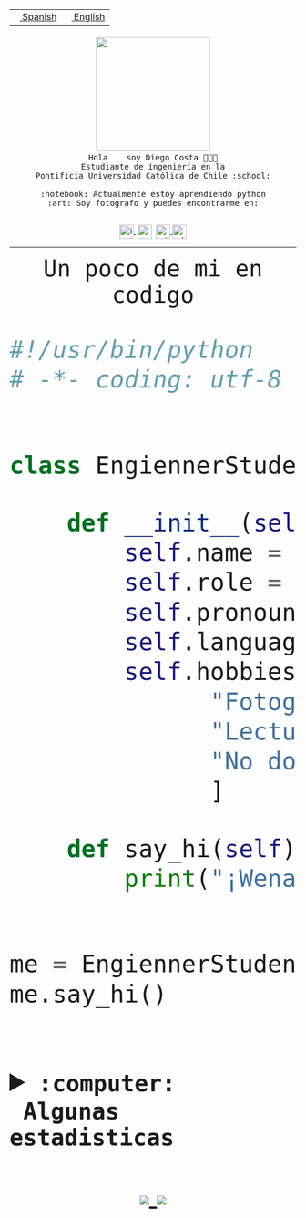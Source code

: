 <table border="0"  align="right">
 <tr><td><a href="README.md"><img src="https://upload.wikimedia.org/wikipedia/commons/thumb/8/89/Bandera_de_Espa%C3%B1a.svg/1200px-Bandera_de_Espa%C3%B1a.svg.png" height="10"> Spanish</a></td>
 <td><a href="README.en.md"><img src="https://upload.wikimedia.org/wikipedia/commons/a/a4/Flag_of_the_United_States.svg" height="10"> English</a></td></tr>
</table><br><br><br>


<p align="center">
  <img src="https://github.com/diegocostares/diegocostares/blob/main/Images/aaa2.gif?raw=true" width="200px">
  <br><samp>
    Hola <img src="https://media.giphy.com/media/hvRJCLFzcasrR4ia7z/giphy.gif" width="16px"> soy Diego Costa 👨🏻‍💻<br>
    Estudiante de ingeniería en la <br>
    Pontificia Universidad Católica de Chile :school:<br>
  <br>
    :notebook: Actualmente estoy aprendiendo python <br>
    :art: Soy fotografo y puedes encontrarme en: <br>
  <br></samp>
  
</p>

<p align="center">
   <a href="https://instagram.com/diegocosta_no" target="blank">
    <img 
    align="center" src="https://cdn.jsdelivr.net/npm/simple-icons@3.0.1/icons/instagram.svg" alt="instagram" height="25px" width="25px" />
  </a>
  <a style="border: 3px solid; color: white;"href="https://t.me/diegocosta_no" target="blank">
  <img
  align="center" alt="Telegram" width="25px" src="https://icons-for-free.com/iconfiles/png/512/Telegram-1324888767380505522.png" />
</a>
<a href="https://api.whatsapp.com/send?phone=56971897835&text=Hola!" target="blank">
  <img
  align="center" alt="wtsp" width="25px" src="https://img.icons8.com/pastel-glyph/2x/whatsapp--v2.png" />
</a>
<a href="https://www.linkedin.com/in/diego-costa-786249213/" target="blank">
  <img
  align="center" alt="wtsp" width="25px" src="https://img.icons8.com/metro/452/linkedin.png" />
</a>

  </a>
</p>

---


<p align="center"><font size="25"><samp>Un poco de mi en codigo</samp></front></p>


```python
#!/usr/bin/python
# -*- coding: utf-8 -*-


class EngiennerStudent:

    def __init__(self):
        self.name = "Diego Costa"
        self.role = "Estudiante"
        self.pronouns = "he/him"
        self.language_spoken = ["es_CL", "en_US"]
        self.hobbies = [
              "Fotografia",
              "Lectura",
              "No dormir",
              ]

    def say_hi(self):
        print("¡Wena mundo!")


me = EngiennerStudent()
me.say_hi()
```
---
<details>
  <summary><b><samp>:computer: &nbsp;Algunas estadisticas</samp></b></summary>
  <br/></p>

<!--START_SECTION:waka-->
![Code Time](http://img.shields.io/badge/Code%20Time-501%20hrs%2055%20mins-blue)

**Soy nocturno 🦉** 

```text
🌞 Mañana     8 commits      ░░░░░░░░░░░░░░░░░░░░░░░░░   2.23% 
🌆 Día        130 commits    █████████░░░░░░░░░░░░░░░░   36.21% 
🌃 Tarde      113 commits    ███████░░░░░░░░░░░░░░░░░░   31.48% 
🌙 Noche      108 commits    ███████░░░░░░░░░░░░░░░░░░   30.08%

```
📅 **Soy más productivo los Miércoles** 

```text
Lunes        33 commits     ██░░░░░░░░░░░░░░░░░░░░░░░   9.19% 
Martes       35 commits     ██░░░░░░░░░░░░░░░░░░░░░░░   9.75% 
Miércoles    127 commits    ████████░░░░░░░░░░░░░░░░░   35.38% 
Jueves       36 commits     ██░░░░░░░░░░░░░░░░░░░░░░░   10.03% 
Viernes      17 commits     █░░░░░░░░░░░░░░░░░░░░░░░░   4.74% 
Sábado       55 commits     ███░░░░░░░░░░░░░░░░░░░░░░   15.32% 
Domingo      56 commits     ████░░░░░░░░░░░░░░░░░░░░░   15.6%

```


📊 **Esta semana me dediqué a** 

```text
🐱‍💻 Proyectos: 
G74_BDD                  6 hrs 40 mins       ███████████████████░░░░░░   79.19% 
T2                       1 hr 7 mins         ███░░░░░░░░░░░░░░░░░░░░░░   13.35% 
proyecto-de-ejemplo      19 mins             █░░░░░░░░░░░░░░░░░░░░░░░░   3.85% 
ejemplos                 7 mins              ░░░░░░░░░░░░░░░░░░░░░░░░░   1.47% 
SHAREGO-G54              7 mins              ░░░░░░░░░░░░░░░░░░░░░░░░░   1.39%

```


 Last Updated on 28/05/2022 20:26:20 UTC
<!--END_SECTION:waka-->
  
  

 <p align="center"> <img src="https://github-readme-stats.vercel.app/api?username=diegocostares&show_icons=true&theme=ayu-mirage" alt="abhisheknaiidu" /></p>
 
</details>

<p align=center>
  <a href="https://github.com/diegocostares">
    <img src="https://badges.pufler.dev/visits/diegocostares/diegocostares?style=flat-square&color=black&logo=github">
  </a>
  <a href="https://github.com/diegocostares?tab=repositories">
    <img src="https://badges.pufler.dev/repos/diegocostares?style=flat-square&color=black&logo=github">
  </a>
</p>
